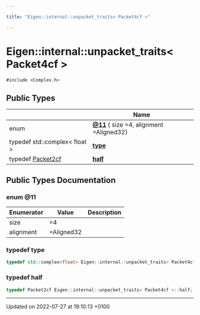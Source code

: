 ```yaml
---

title: "Eigen::internal::unpacket_traits< Packet4cf >"

---
```


# Eigen::internal::unpacket_traits< Packet4cf >






`#include <Complex.h>`

## Public Types

|                | Name           |
| -------------- | -------------- |
| enum| **[@11](http://example.org/classes/structeigen_1_1internal_1_1unpacket__traits_3_01packet4cf_01_4/#enum-@11)** { size =4, alignment =Aligned32} |
| typedef std::complex< float > | **[type](http://example.org/classes/structeigen_1_1internal_1_1unpacket__traits_3_01packet4cf_01_4/#typedef-type)**  |
| typedef <a href="http://example.org/classes/structeigen_1_1internal_1_1packet2cf/">Packet2cf</a> | **[half](http://example.org/classes/structeigen_1_1internal_1_1unpacket__traits_3_01packet4cf_01_4/#typedef-half)**  |

## Public Types Documentation

### enum @11

| Enumerator | Value | Description |
| ---------- | ----- | ----------- |
| size | =4|   |
| alignment | =Aligned32|   |




### typedef type

```cpp
typedef std::complex<float> Eigen::internal::unpacket_traits< Packet4cf >::type;
```


### typedef half

```cpp
typedef Packet2cf Eigen::internal::unpacket_traits< Packet4cf >::half;
```


-------------------------------

Updated on 2022-07-27 at 19:10:13 +0100